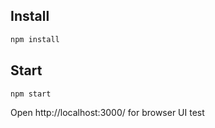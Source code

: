 ## Install

```bash
npm install
```

## Start

```bash
npm start
```
Open http://localhost:3000/ for browser UI test